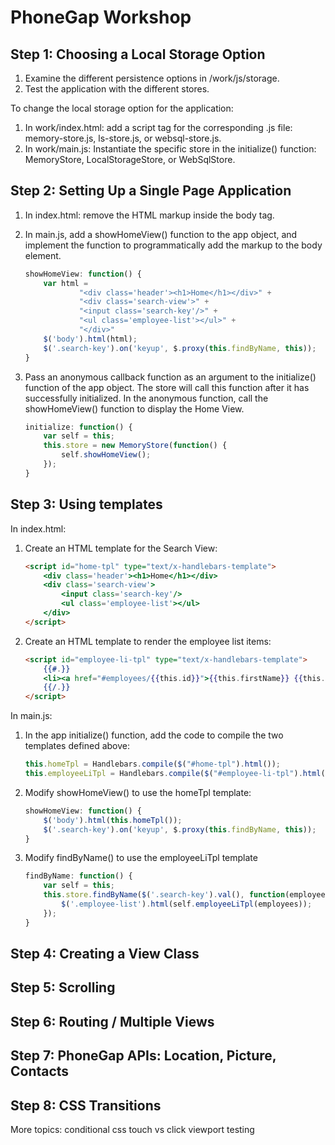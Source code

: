 # PhoneGap Workshop #

## Step 1: Choosing a Local Storage Option ##

1. Examine the different persistence options in /work/js/storage.
2. Test the application with the different stores.

To change the local storage option for the application:

1. In work/index.html: add a script tag for the corresponding .js file: memory-store.js, ls-store.js, or websql-store.js.
2. In work/main.js: Instantiate the specific store in the initialize() function: MemoryStore, LocalStorageStore, or WebSqlStore.


## Step 2: Setting Up a Single Page Application ##

1. In index.html: remove the HTML markup inside the body tag.
2. In main.js, add a showHomeView() function to the app object, and implement the function to programmatically add the markup to the body element.

    ```javascript
    showHomeView: function() {
        var html =
                "<div class='header'><h1>Home</h1></div>" +
                "<div class='search-view'>" +
                "<input class='search-key'/>" +
                "<ul class='employee-list'></ul>" +
                "</div>"
        $('body').html(html);
        $('.search-key').on('keyup', $.proxy(this.findByName, this));
    }
    ```

3. Pass an anonymous callback function as an argument to the initialize() function of the app object. The store will call this function after it has successfully initialized. In the anonymous function, call the showHomeView() function to display the Home View.

    ```javascript
    initialize: function() {
        var self = this;
        this.store = new MemoryStore(function() {
            self.showHomeView();
        });
    }
    ```

## Step 3: Using templates ##

In index.html:

1. Create an HTML template for the Search View:

    ```html
    <script id="home-tpl" type="text/x-handlebars-template">
        <div class='header'><h1>Home</h1></div>
        <div class='search-view'>
            <input class='search-key'/>
            <ul class='employee-list'></ul>
        </div>
    </script>
    ```

2. Create an HTML template to render the employee list items:

    ```html
    <script id="employee-li-tpl" type="text/x-handlebars-template">
        {{#.}}
        <li><a href="#employees/{{this.id}}">{{this.firstName}} {{this.lastName}}</a></li>
        {{/.}}
    </script>
    ```

In main.js:

1. In the app initialize() function, add the code to compile the two templates defined above:

    ```javascript
    this.homeTpl = Handlebars.compile($("#home-tpl").html());
    this.employeeLiTpl = Handlebars.compile($("#employee-li-tpl").html());
    ```

2. Modify showHomeView() to use the homeTpl template:

    ```javascript
    showHomeView: function() {
        $('body').html(this.homeTpl());
        $('.search-key').on('keyup', $.proxy(this.findByName, this));
    }
    ```

3. Modify findByName() to use the employeeLiTpl template

    ```javascript
    findByName: function() {
        var self = this;
        this.store.findByName($('.search-key').val(), function(employees) {
            $('.employee-list').html(self.employeeLiTpl(employees));
        });
    }
    ```

## Step 4: Creating a View Class ##

## Step 5: Scrolling ##

## Step 6: Routing / Multiple Views ##

## Step 7: PhoneGap APIs: Location, Picture, Contacts ##

## Step 8: CSS Transitions ##


More topics:
conditional css
touch vs click
viewport
testing
